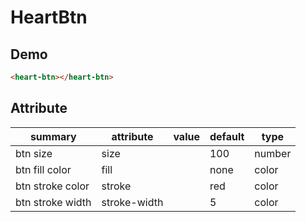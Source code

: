 # HeartBtn

## Demo

```html
<heart-btn></heart-btn>
```

## Attribute

| summary          | attribute    | value | default | type   |
| ---------------- | ------------ | ----- | ------- | ------ |
| btn size         | size         |       | 100     | number |
| btn fill color   | fill         |       | none    | color  |
| btn stroke color | stroke       |       | red     | color  |
| btn stroke width | stroke-width |       | 5       | color  |
